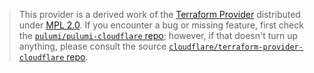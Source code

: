 > This provider is a derived work of the [Terraform Provider](https://github.com/cloudflare/terraform-provider-cloudflare)
> distributed under [MPL 2.0](https://www.mozilla.org/en-US/MPL/2.0/). If you encounter a bug or missing feature,
> first check the [`pulumi/pulumi-cloudflare` repo](https://github.com/pulumi/pulumi-cloudflare/issues); however, if that doesn't turn up anything,
> please consult the source [`cloudflare/terraform-provider-cloudflare` repo](https://github.com/cloudflare/terraform-provider-cloudflare/issues).
